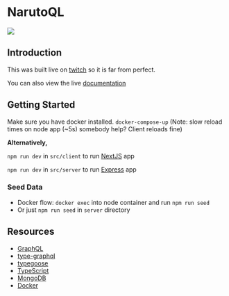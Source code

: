 # NarutoQL
![](https://media1.giphy.com/media/rrTXn4zEMp008/giphy.gif)
## Introduction

This was built live on [twitch](https://www.twitch.tv/trash_dev) so it is far from perfect.

You can also view the live [documentation](https://narutoql.com/docs)

## Getting Started

Make sure you have docker installed.
`docker-compose-up` (Note: slow reload times on node app (~5s) somebody help? Client reloads fine)

**Alternatively,**

`npm run dev` in `src/client` to run [NextJS](https://nextjs.org/) app

`npm run dev` in `src/server` to run [Express](https://expressjs.com/) app

### Seed Data
- Docker flow: `docker exec` into node container and run `npm run seed`
- Or just `npm run seed` in `server` directory

## Resources

- [GraphQL](https://graphql.org/)
- [type-graphql](https://github.com/MichalLytek/type-graphql)
- [typegoose](https://typegoose.github.io/typegoose/)
- [TypeScript](http://typescriptlang.org/)
- [MongoDB](https://www.mongodb.com/)
- [Docker](https://www.docker.com/)
